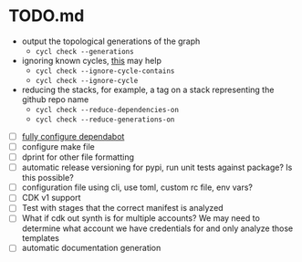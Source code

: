 # TODO.md

- output the topological generations of the graph
  - `cycl check --generations`
- ignoring known cycles, [this](https://cs.stackexchange.com/questions/90481/how-to-remove-cycles-from-a-directed-graph) may help
  - `cycl check --ignore-cycle-contains`
  - `cycl check --ignore-cycle`
- reducing the stacks, for example, a tag on a stack representing the github repo name
  - `cycl check --reduce-dependencies-on`
  - `cycl check --reduce-generations-on`

- [ ] [fully configure dependabot](https://docs.github.com/en/code-security/dependabot/working-with-dependabot/automating-dependabot-with-github-actions)
- [ ] configure make file
- [ ] dprint for other file formatting
- [ ] automatic release versioning for pypi, run unit tests against package? Is this possible?
- [ ] configuration file using cli, use toml, custom rc file, env vars?
- [ ] CDK v1 support
- [ ] Test with stages that the correct manifest is analyzed
- [ ] What if cdk out synth is for multiple accounts? We may need to determine what account we have credentials for and only analyze those templates
- [ ] automatic documentation generation
